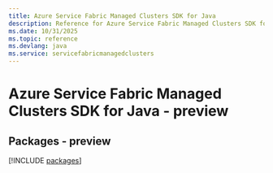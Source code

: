 ```yaml
---
title: Azure Service Fabric Managed Clusters SDK for Java
description: Reference for Azure Service Fabric Managed Clusters SDK for Java
ms.date: 10/31/2025
ms.topic: reference
ms.devlang: java
ms.service: servicefabricmanagedclusters
---
```

# Azure Service Fabric Managed Clusters SDK for Java - preview
## Packages - preview
[!INCLUDE [packages](service-fabric-managed-clusters-index.md)]